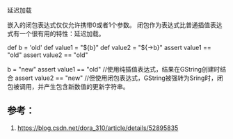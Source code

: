 

延迟加载

嵌入的闭包表达式仅仅允许携带0或者1个参数。 
闭包作为表达式比普通插值表达式有一个很有用的特性：延迟加载。

 def b = 'old'
 def value1 = "${b}"
 def value2 = "${->b}"
 assert value1 == "old"
 assert value2 == "old"

 b = "new"
 assert value1 == "old"    //使用纯插值表达式，结果在GString创建时结合
 assert value2 == "new"    //但使用闭包表达式，GString被强转为Sring时，闭包被调用，并产生包含新数值的更新字符串。

 ## 参考：

1. https://blog.csdn.net/dora_310/article/details/52895835
